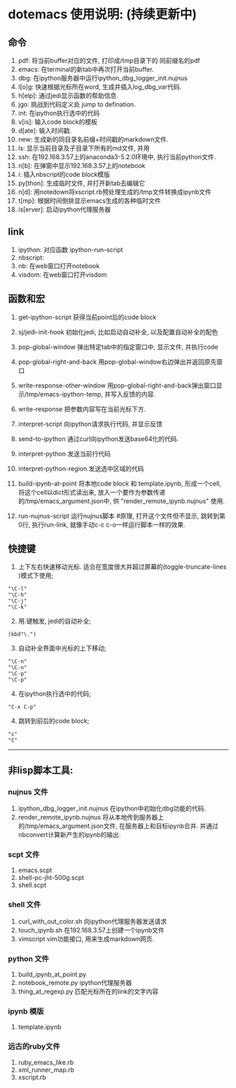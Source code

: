 # dotemacs 使用说明:  (持续更新中)

## 命令

1. pdf: 将当前buffer对应的文件, 打印成/tmp目录下的 同前缀名的pdf
2. emacs: 在terminal的新tab中再次打开当前buffer.
3. dbg:  在ipython服务器中运行ipython_dbg_logger_init.nujnus
4. l[o]g:  快速根据光标所在word, 生成并插入log_dbg_var代码.
5. h[elp]: 通过jedi显示函数的帮助信息.
6. jgo: 挑战到代码定义处 jump to defination.
7. int: 在ipython执行选中的代码
8. v[is]: 输入code block的模板
9. d[ate]:  输入时间戳.
10. new: 生成新的同目录名前缀+时间戳的markdown文件.
11. ls:  显示当前目录及子目录下所有的md文件, 并用
12. ssh: 在192.168.3.57上的anaconda3-5.2.0环境中, 执行当前python文件.
13. n[b]: 在弹窗中显示192.168.3.57上的notebook
14. i: 插入nbscript的code block模版
15. py[thon]: 生成临时文件, 并打开新tab去编辑它
16. n[d]: 用notedown将xscript.rb预处理生成的/tmp文件转换成ipynb文件
17. t[mp]: 根据时间倒排显示emacs生成的各种临时文件
18. is[erver]: 启动ipython代理服务器

## link
1. ipython:  对应函数 ipython-run-script
2. nbscript: 
3. nb:       在web窗口打开notebook
4. visdom:   在web窗口打开visdom

## 函数和宏
1. get-ipython-script 获得当前point后的code block
2. sj/jedi-init-hook  初始化jedi, 比如启动自动补全, 以及配置自动补全的配色
3. pop-global-window  弹出特定tab中的指定窗口中, 显示文件, 并执行code
  4. pop-global-right-and-back  用pop-global-window右边弹出并返回原先窗口
   
5. write-response-other-window 用pop-global-right-and-back弹出窗口显示/tmp/emacs-ipython-temp, 并写入反馈的内容.
6. write-response 把参数内容写在当前光标下方.
  7. interpret-script 向ipython请求执行代码, 并显示反馈

8. send-to-ipython 通过curl向ipython发送base64化的代码.
  9. interpret-python 发送当前行代码
  10. interpret-python-region 发送选中区域的代码

11. build-ipynb-at-point  将本地code block 和 template.ipynb, 形成一个cell, 将这个cell以dict形式读出来,  放入一个要作为参数传递的/tmp/emacs_argument.json中, 供 "render_remote_ipynb.nujnus" 使用.
12. run-nujnus-script     运行nujnus脚本  #原理, 打开这个文件但不显示, 跳转到第0行, 执行run-link, 就像手动c-c c-o一样运行脚本一样的效果.


## 快捷键
1. 上下左右快速移动光标.  适合在宽度很大并超过屏幕的(toggle-truncate-lines )模式下使用;
```
"\C-l"
"\C-h"
"\C-j"
"\C-k"
```
2. 用.键触发, jedi的自动补全;
```
(kbd"\.")
```

3. 自动补全界面中光标的上下移动;
```
"\C-n"
"\C-n"
"\C-p"
"\C-p"
```

4. 在ipython执行选中的代码;
```
"C-x C-p"
```
4. 跳转到前后的code block;
```
"c"
"C"
```
--- 

## 非lisp脚本工具:

### nujnus 文件
1. ipython_dbg_logger_init.nujnus    在ipython中初始化dbg功能的代码.
2. render_remote_ipynb.nujnus        将从本地传到服务器上的/tmp/emacs_argument.json文件, 在服务器上和目标ipynb合并. 并通过nbconvert计算新产生的ipynb的输出.

### scpt 文件
1. emacs.scpt
2. shell-pc-jht-500g.scpt
3. shell.scpt

### shell 文件
1. curl_with_out_color.sh   向ipython代理服务器发送请求
2. touch_ipynb.sh           在192.168.3.57上创建一个ipynb文件
3. vimscript                vim功能接口, 用来生成markdown网页.

### python 文件
1. build_ipynb_at_point.py
2. notebook_remote.py       ipython代理服务器
3. thing_at_regexp.py       匹配光标所在的link的文字内容

### ipynb 模版
1. template.ipynb

### 远古的ruby文件
1. ruby_emacs_like.rb
2. xml_runner_map.rb
3. xscript.rb
